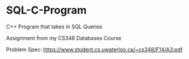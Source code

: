 # SQL-C-Program
C++ Program that takes in SQL Queries

Assignment from my CS348 Databases Course

Problem Spec: https://www.student.cs.uwaterloo.ca/~cs348/F14/A3.pdf

